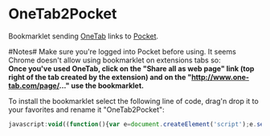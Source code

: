 OneTab2Pocket
=============

Bookmarklet sending [OneTab](http://www.one-tab.com/) links to [Pocket](http://getpocket.com/).

#Notes#
Make sure you're logged into Pocket before using.
It seems Chrome doesn't allow using bookmarklet on extensions tabs so:<br>
__Once you've used OneTab, click on the "Share all as web page" link (top right of the tab created by the extension) and on the "http://www.one-tab.com/page/..." use the bookmarklet.__

To install the bookmarklet select the following line of code, drag'n drop it to your favorites and rename it "OneTab2Pocket":
 ```javascript
javascript:void((function(){var e=document.createElement('script');e.setAttribute('type','text/javascript');e.setAttribute('src','http://ajax.googleapis.com/ajax/libs/jquery/1.10.2/jquery.min.js');document.body.appendChild(e);var f=document.createElement('script');f.setAttribute('type','text/javascript');f.setAttribute('src','https://raw.github.com/MAKIO135/OneTab2Pocket/master/oneTab2Pocket.js');document.body.appendChild(f)})())
 ```

